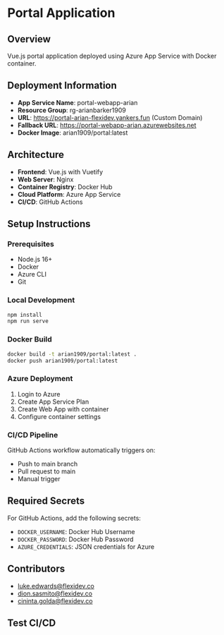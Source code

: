 # Portal Application

## Overview
Vue.js portal application deployed using Azure App Service with Docker container.

## Deployment Information
- **App Service Name**: portal-webapp-arian
- **Resource Group**: rg-arianbarker1909
- **URL**: https://portal-arian-flexidev.yankers.fun (Custom Domain)
- **Fallback URL**: https://portal-webapp-arian.azurewebsites.net
- **Docker Image**: arian1909/portal:latest

## Architecture
- **Frontend**: Vue.js with Vuetify
- **Web Server**: Nginx
- **Container Registry**: Docker Hub
- **Cloud Platform**: Azure App Service
- **CI/CD**: GitHub Actions

## Setup Instructions

### Prerequisites
- Node.js 16+
- Docker
- Azure CLI
- Git

### Local Development
```bash
npm install
npm run serve
```

### Docker Build
```bash
docker build -t arian1909/portal:latest .
docker push arian1909/portal:latest
```

### Azure Deployment
1. Login to Azure
2. Create App Service Plan
3. Create Web App with container
4. Configure container settings

### CI/CD Pipeline
GitHub Actions workflow automatically triggers on:
- Push to main branch
- Pull request to main
- Manual trigger

## Required Secrets
For GitHub Actions, add the following secrets:
- `DOCKER_USERNAME`: Docker Hub Username
- `DOCKER_PASSWORD`: Docker Hub Password
- `AZURE_CREDENTIALS`: JSON credentials for Azure

## Contributors
- luke.edwards@flexidev.co
- dion.sasmito@flexidev.co
- cininta.golda@flexidev.co

## Test CI/CD
